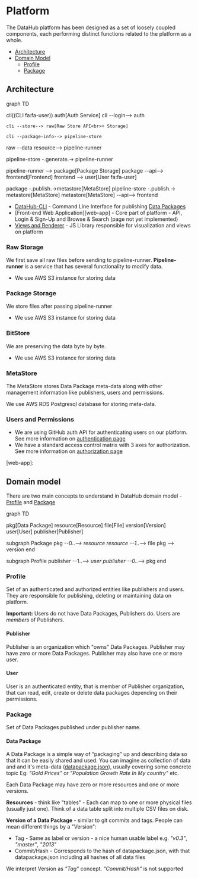 # Platform

The DataHub platform has been designed as a set of loosely coupled components, each performing distinct functions related to the platform as a whole.

- [Architecture](#architecture)
- [Domain Model](#domain-model)
    - [Profile](#profile)
    - [Package](#package)

## Architecture

<div class="mermaid">

graph TD


  cli((CLI fa:fa-user))
  auth[Auth Service]
  cli --login--> auth
  
	
	cli --store--> raw[Raw Store API<br>+ Storage]  
  
	cli --package-info--> pipeline-store
  raw --data resource--> pipeline-runner
  
  pipeline-store -.generate.-> pipeline-runner
	
  pipeline-runner --> package[Package Storage]
	package --api--> frontend[Frontend]
  frontend --> user[User fa:fa-user]
  

  
  package -.publish.->metastore[MetaStore]
  pipeline-store -.publish.-> metastore[MetaStore]
  metastore[MetaStore] --api--> frontend
  
</div>


* [DataHub-CLI][cli] - Command Line Interface for publishing [Data Packages](#data-package)
* [Front-end Web Application][web-app] - Core part of platform - API, Login & Sign-Up and Browse & Search (page not yet implemented)
* [Views and Renderer][views] - JS Library responsible for visualization and views on platform

### Raw Storage

We first save all raw files before sending to pipeline-runner.
**Pipeline-runner** is a service that has several functionality to modify data. 

- We use AWS S3 instance for storing data

### Package Storage

We store files after passing pipeline-runner

- We use AWS S3 instance for storing data


### BitStore

We are preserving the data byte by byte.

- We use AWS S3 instance for storing data


### MetaStore

The MetaStore stores Data Package meta-data along with other management information like publishers, users and permissions.

We use AWS RDS Postgresql database for storing meta-data.

### Users and Permissions

- We are using GitHub auth API for authenticating users on our platform. See more information on [authentication page][auth-page]
- We have a standard access control matrix with 3 axes for authorization. See more information on
[authorization page][authz-page]

[auth-page]: /developers/authentication
[authz-page]: /developers/authorization
[cli]: /publishers/cli
[views]: /developers/view
[web-app]:

## Domain model

There are two main concepts to understand in DataHub domain model - [Profile](#profile) and [Package](#package)

<div class="mermaid">
graph TD

pkg[Data Package]
resource[Resource]
file[File]
version[Version]
user[User]
publisher[Publisher]

subgraph Package
  pkg --0..*--> resource
  resource --1..*--> file
  pkg --> version
end

subgraph Profile
  publisher --1..*--> user
  publisher --0..*--> pkg
end
</div>

### Profile

Set of an authenticated and authorized entities like publishers and users. They are responsible for publishing, deleting or maintaining data on platform.

**Important:** Users do not have Data Packages, Publishers do. Users are *members* of Publishers.

#### Publisher

Publisher is an organization which "owns" Data Packages. Publisher may have zero or more Data Packages. Publisher may also have one or more user.

#### User

User is an authenticated entity, that is member of Publisher organization, that can read, edit, create or delete data packages depending on their permissions.

### Package

Set of Data Packages published under publisher name.

#### Data Package

A Data Package is a simple way of “packaging” up and describing data so that it can be easily shared and used. You can imagine as collection of data and and it's meta-data ([datapackage.json][datapackage.json]), usually covering some concrete topic Eg: *"Gold Prices"* or *"Population Growth Rate In My country"* etc.

Each Data Package may have zero or more resources and one or more versions.

**Resources** - think like "tables" - Each can map to one or more physical files (usually just one). Think of a data table split into multiple CSV files on disk.

**Version of a Data Package** - similar to git commits and tags. People can mean different things by a "Version":

* Tag - Same as label or version - a nice human usable label e.g. *"v0.3"*, *"master"*, *"2013"*
* Commit/Hash - Corresponds to the hash of datapackage.json, with that datapackage.json including all hashes of all data files

We interpret Version as *"Tag"* concept. *"Commit/Hash"* is not supported

[datapackage.json]: http://frictionlessdata.io/guides/data-package/#datapackagejson
